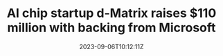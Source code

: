 ---
external: true
url: https://www.reuters.com/technology/ai-chip-startup-d-matrix-raises-110-mln-with-backing-microsoft-2023-09-06/
title: AI chip startup d-Matrix raises $110 million with backing from Microsoft
description: Silicon Valley-based artificial intelligence chip startup d-Matrix has raised $110 million from investors that include Microsoft Corp at a time when many chip companies are struggling to raise cash.
date: 2023-09-06T10:12:11Z
icon: https://www.google.com/s2/favicons?domain=reuters.com&sz=32
source: Reuters
---